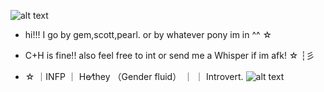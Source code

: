 ![alt text](https://64.media.tumblr.com/62965266c52923478a1f9107c2f7a297/2ebe225037b182ea-12/s1280x1920/0c069ddd27ce70a683d72d54456f4c8b080cdcec.pnj)

- hi!!! I go by gem,scott,pearl. or by whatever pony im in ^^ ☆

- C+H is fine!! also feel free to int or send me a Whisper if im afk! ☆  ┆彡

- ☆ ｜INFP ｜ He⁄they （Gender fluid） ｜ ｜ Introvert․
![alt text](https://cdn.discordapp.com/attachments/1052873893028843574/1294538796657803264/Untitled171_20241012005429.png?ex=670b60b4&is=670a0f34&hm=d8ad303cb44ec52c8ebb80d13ecccdce79c5be12549aaba196a959dd1829a2d8&)

